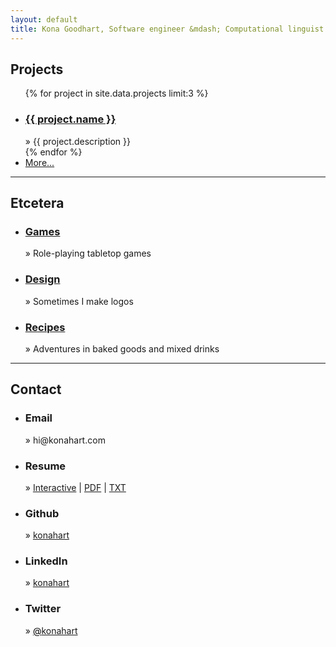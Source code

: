 ```yaml
---
layout: default
title: Kona Goodhart, Software engineer &mdash; Computational linguist
---
```


<div class="contents">
<div class="top section" id="Projects">
  <h2>Projects</h2>
  <ul>
    {% for project in site.data.projects limit:3 %}
    <li><h3><a href="{{ project.url }}" class="accent">{{ project.name }}</a></h3> &raquo; {{ project.description }}</li>
    {% endfor %}
    <li><a href="/projects.html">More...</a></li>
  </ul>
</div>
<hr>
<div class="section" id="More">
  <h2>Etcetera</h2>
  <ul>
    <li><h3><a href="https://darlingbat.com">Games</a></h3> &raquo; Role-playing tabletop games</li>
    <li><h3><a href="/design.html">Design</a></h3> &raquo; Sometimes I make logos</li>
    <li><h3><a href="/recipes.html">Recipes</a></h3> &raquo; Adventures in baked goods and mixed drinks</li>
  </ul>
</div>
<hr>
<div class="section" id="Contact">
  <h2>Contact</h2>
  <ul>
    <li><h3>Email</h3> &raquo; hi&#64;<span class="accent">konahart</span>&#46;com</li>
    <li><h3>Resume</h3> &raquo; <a href="resume" class="accent">Interactive</a> | <a href="resume/resume.pdf" class="accent">PDF</a> | <a href="resume/resume.txt" class="accent">TXT</a></li>
    <li><h3>Github</h3> &raquo; <a href="http://github.com/konahart" class="accent">konahart</a></li>
    <li><h3>LinkedIn</h3> &raquo; <a href="http://www.linkedin.com/in/konahart" class="accent">konahart</a></li>
    <li><h3>Twitter</h3> &raquo; <a href="https://twitter.com/konahart" class="accent"><span style="color:#000000; font-weight: normal;">@</span>konahart</a></li>
  </ul>
</div>
</div>
